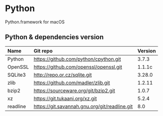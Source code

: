 # Python
Python.framework for macOS

## Python & dependencies version
| Name | Git repo | Version | Tag |
|:-----|:---------|:--------|:----|
| Python | https://github.com/python/cpython.git | 3.7.3 | `v3.7.3` |
| OpenSSL | https://github.com/openssl/openssl.git | 1.1.1c | `OpenSSL_1_1_1c` |
| SQLite3 | http://repo.or.cz/sqlite.git | 3.28.0 | `version-3.28.0` |
| zlib | https://github.com/madler/zlib.git | 1.2.11 | `v1.2.11` |
| bzip2 | https://sourceware.org/git/bzip2.git | 1.0.7 | `bzip2-1.0.7` |
| xz | https://git.tukaani.org/xz.git | 5.2.4 | `v5.2.4` |
| readline | https://git.savannah.gnu.org/git/readline.git | 8.0 | `readline-8.0` |
